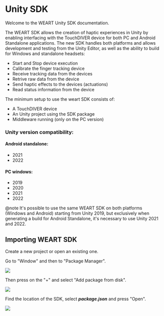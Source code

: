 # Unity SDK

Welcome to the WEART Unity SDK documentation.

The WEART SDK allows the creation of haptic experiences in Unity by enabling interfacing with the TouchDIVER device for both PC and Android Standalone applications. The new SDK handles both platforms and allows development and testing from the Unity Editor, as well as the ability to build for Windows and standalone headsets:

* Start and Stop device execution
* Calibrate the finger tracking device
* Receive tracking data from the devices
* Retrive raw data from the device
* Send haptic effects to the devices (actuations)
* Read status information from the device

The minimum setup to use the weart SDK consists of:

* A TouchDIVER device
* An Unity project using the SDK package 
* Middleware running (only on the PC version)

### Unity version compatibility:

#### Android standalone:
* 2021
* 2022

####  PC windows:
* 2019
* 2020
* 2021
* 2022

@note It's possible to use the same WEART SDK on both platforms (Windows and Android) starting from Unity 2019, but exclusively when generating a build for Android Standalone, it's necessary to use Unity 2021 and 2022.

## Importing WEART SDK

Create a new project or open an existing one.

Go to "Window" and then to "Package Manager".

![](./packageManager.png)

Then press on the "+" and select "Add package from disk".

![](./packageFromDisk.png)

Find the location of the SDK, select <b><i>package.json</i></b> and press "Open".

![](./packageJson.png)




